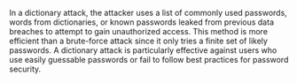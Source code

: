 In a dictionary attack, the attacker uses a list of commonly used passwords, words from dictionaries, or known passwords leaked from previous data breaches to attempt to gain unauthorized access. This method is more efficient than a brute-force attack since it only tries a finite set of likely passwords. A dictionary attack is particularly effective against users who use easily guessable passwords or fail to follow best practices for password security.